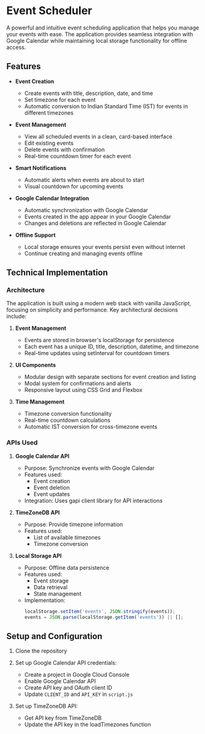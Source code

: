# Event Scheduler

A powerful and intuitive event scheduling application that helps you manage your events with ease. The application provides seamless integration with Google Calendar while maintaining local storage functionality for offline access.

## Features

- **Event Creation**
  - Create events with title, description, date, and time
  - Set timezone for each event
  - Automatic conversion to Indian Standard Time (IST) for events in different timezones

- **Event Management**
  - View all scheduled events in a clean, card-based interface
  - Edit existing events
  - Delete events with confirmation
  - Real-time countdown timer for each event

- **Smart Notifications**
  - Automatic alerts when events are about to start
  - Visual countdown for upcoming events

- **Google Calendar Integration**
  - Automatic synchronization with Google Calendar
  - Events created in the app appear in your Google Calendar
  - Changes and deletions are reflected in Google Calendar

- **Offline Support**
  - Local storage ensures your events persist even without internet
  - Continue creating and managing events offline

## Technical Implementation

### Architecture
The application is built using a modern web stack with vanilla JavaScript, focusing on simplicity and performance. Key architectural decisions include:

1. **Event Management**
   - Events are stored in browser's localStorage for persistence
   - Each event has a unique ID, title, description, datetime, and timezone
   - Real-time updates using setInterval for countdown timers

2. **UI Components**
   - Modular design with separate sections for event creation and listing
   - Modal system for confirmations and alerts
   - Responsive layout using CSS Grid and Flexbox

3. **Time Management**
   - Timezone conversion functionality
   - Real-time countdown calculations
   - Automatic IST conversion for cross-timezone events

### APIs Used

1. **Google Calendar API**
   - Purpose: Synchronize events with Google Calendar
   - Features used:
     - Event creation
     - Event deletion
     - Event updates
   - Integration: Uses gapi client library for API interactions

2. **TimeZoneDB API**
   - Purpose: Provide timezone information
   - Features used:
     - List of available timezones
     - Timezone conversion

3. **Local Storage API**
   - Purpose: Offline data persistence
   - Features used:
     - Event storage
     - Data retrieval
     - State management
   - Implementation:
     ```javascript
     localStorage.setItem('events', JSON.stringify(events));
     events = JSON.parse(localStorage.getItem('events')) || [];
     ```

## Setup and Configuration

1. Clone the repository
2. Set up Google Calendar API credentials:
   - Create a project in Google Cloud Console
   - Enable Google Calendar API
   - Create API key and OAuth client ID
   - Update `CLIENT_ID` and `API_KEY` in `script.js`

3. Set up TimeZoneDB API:
   - Get API key from TimeZoneDB
   - Update the API key in the loadTimezones function
